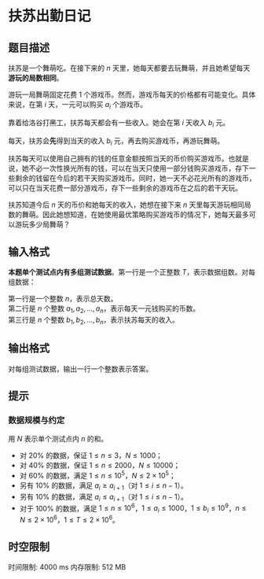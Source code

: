# 扶苏出勤日记

## 题目描述

扶苏是一个舞萌吃。在接下来的 $n$ 天里，她每天都要去玩舞萌，并且她希望每天**游玩的局数相同**。

游玩一局舞萌固定花费 $1$ 个游戏币。然而，游戏币每天的价格都有可能变化。具体来说，在第 $i$ 天，一元可以购买 $a_i$ 个游戏币。

靠着给洛谷打~~黑~~工，扶苏每天都会有一些收入。她会在第 $i$ 天收入 $b_i$ 元。

每天，扶苏会**先**得到当天的收入 $b_i$ 元，再去购买游戏币，再游玩舞萌。

扶苏每天可以使用自己拥有的钱的任意金额按照当天的币价购买游戏币。也就是说，她不必一次性换光所有的钱，可以在当天只使用一部分钱购买游戏币，存下一些剩余的钱留在今后的若干天购买游戏币。同时，她一天不必花光所有的游戏币，可以只在当天花费一部分游戏币，存下一些剩余的游戏币在之后的若干天玩。

扶苏知道今后 $n$ 天的币价和她每天的收入，她想在接下来 $n$ 天里每天游玩相同局数的舞萌。因此她想知道，在她使用最优策略购买游戏币的情况下，她每天最多可以游玩多少局舞萌？

## 输入格式

**本题单个测试点内有多组测试数据**。第一行是一个正整数 $T$，表示数据组数。对每组数据：

第一行是一个整数 $n$，表示总天数。  
第二行是 $n$ 个整数 $a_1, a_2, \dots ,a_n$，表示每天一元钱购买的币数。  
第三行是 $n$ 个整数 $b_1, b_2, \dots ,b_n$，表示扶苏每天的收入。  

## 输出格式

对每组测试数据，输出一行一个整数表示答案。

## 提示

### 数据规模与约定

用 $N$ 表示单个测试点内 $n$ 的和。
- 对 $20\%$ 的数据，保证 $1 \leq n \leq 3$，$N \leq 1000$；
- 对 $40\%$ 的数据，保证 $1\le n \le 2000$，$N \leq 10000$；
- 对 $60\%$ 的数据，满足 $1\le n \le 10^5$，$N \leq 2 \times 10^5$；
- 另有 $10\%$ 的数据，满足 $a_i \geq a_{i + 1}$（对 $1 \leq i \leq n-1$）。
- 另有 $10\%$ 的数据，满足 $a_i \leq a_{i + 1}$（对 $1 \leq i \leq n-1$）。
- 对于 $100\%$ 的数据，满足 $1\le n\le 10^6$，$1\le a_i \le 1000$，$1\le b_i \le 10^9$，$n \leq N \leq 2 \times 10^6$，$1 \leq T \leq 2 \times 10^6$。


## 时空限制

时间限制: 4000 ms
内存限制: 512 MB
